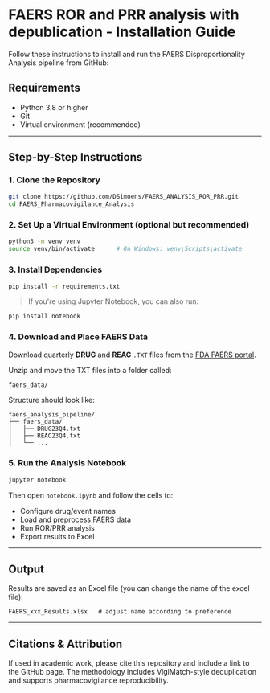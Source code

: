 # FAERS ROR and PRR analysis with depublication - Installation Guide

Follow these instructions to install and run the FAERS Disproportionality Analysis pipeline from GitHub:

## Requirements

- Python 3.8 or higher
- Git
- Virtual environment (recommended)

---

## Step-by-Step Instructions

### 1. Clone the Repository

```bash
git clone https://github.com/DSimoens/FAERS_ANALYSIS_ROR_PRR.git
cd FAERS_Pharmacovigilance_Analysis
```

### 2. Set Up a Virtual Environment (optional but recommended)

```bash
python3 -m venv venv
source venv/bin/activate      # On Windows: venv\Scripts\activate
```

### 3. Install Dependencies

```bash
pip install -r requirements.txt
```

> If you're using Jupyter Notebook, you can also run:
```bash
pip install notebook
```

### 4. Download and Place FAERS Data

Download quarterly **DRUG** and **REAC** `.TXT` files from the [FDA FAERS portal](https://fis.fda.gov/extensions/FPD-QDE-FAERS/FPD-QDE-FAERS.html).

Unzip and move the TXT files into a folder called:

```bash
faers_data/
```

Structure should look like:

```
faers_analysis_pipeline/
├── faers_data/
│   ├── DRUG23Q4.txt
│   ├── REAC23Q4.txt
│   └── ...
```

### 5. Run the Analysis Notebook

```bash
jupyter notebook
```

Then open `notebook.ipynb` and follow the cells to:

- Configure drug/event names
- Load and preprocess FAERS data
- Run ROR/PRR analysis
- Export results to Excel

---

## Output

Results are saved as an Excel file (you can change the name of the excel file):

```
FAERS_xxx_Results.xlsx   # adjust name according to preference
```

---

## Citations & Attribution

If used in academic work, please cite this repository and include a link to the GitHub page. The methodology includes VigiMatch-style deduplication and supports pharmacovigilance reproducibility.
